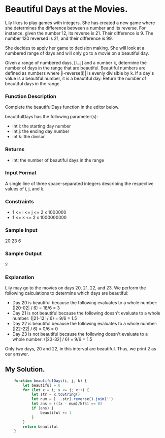 # Beautiful Days at the Movies.

Lily likes to play games with integers. She has created a new game where she determines the difference between a number and its reverse. For instance, given the number 12, its reverse is 21. Their difference is 9. The number 120 reversed is 21, and their difference is 99.

She decides to apply her game to decision making. She will look at a numbered range of days and will only go to a movie on a beautiful day.

Given a range of numbered days, [i...j] and a number k, determine the number of days in the range that are beautiful. Beautiful numbers are defined as numbers where |i-reverse(i)| is evenly divisible by k. If a day's value is a beautiful number, it is a beautiful day. Return the number of beautiful days in the range.

### Function Description

Complete the beautifulDays function in the editor below.

beautifulDays has the following parameter(s):

* int i: the starting day number
* int j: the ending day number
* int k: the divisor
### Returns

* int: the number of beautiful days in the range
### Input Format

A single line of three space-separated integers describing the respective values of i, j, and k.

### Constraints

* 1 <= i <= j <= 2 x 1000000
* 1 <= k <= 2 x 1000000000

### Sample Input

20 23 6

### Sample Output

2

### Explanation

Lily may go to the movies on days 20, 21, 22, and 23. We perform the following calculations to determine which days are beautiful:

* Day 20 is beautiful because the following evaluates to a whole number: (|20-02| / 6) = 18/6 = 3
* Day 21 is not beautiful because the following doesn't evaluate to a whole number: (|21-12| / 6) = 9/6 = 1.5
* Day 22 is beautiful because the following evaluates to a whole number: (|22-22| / 6) = 0/6 = 0
* Day 23 is not beautiful because the following doesn't evaluate to a whole number: (|23-32| / 6) = 9/6 = 1.5

Only two days, 20 and 22, in this interval are beautiful. Thus, we print 2 as our answer.

## My Solution.

```javascript
    function beautifulDays(i, j, k) {
        let beautiful = 0
        for (let x = i; x <= j; x++) {
            let str = x.toString()
            let num = [...str].reverse().join('')
            let ans = (((x - num)/k)%1 == 0)
            if (ans) {
                beautiful += 1
            }
        }
        return beautiful
    }
```
